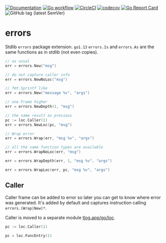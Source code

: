 [![Documentation](https://pkg.go.dev/badge/tlog.app/go/errors)](https://pkg.go.dev/tlog.app/go/errors?tab=doc)
[![Go workflow](https://github.com/tlog-dev/errors/actions/workflows/go.yml/badge.svg)](https://github.com/tlog-dev/errors/actions/workflows/go.yml)
[![CircleCI](https://circleci.com/gh/tlog-dev/errors.svg?style=svg)](https://circleci.com/gh/tlog-dev/errors)
[![codecov](https://codecov.io/gh/tlog-dev/errors/branch/master/graph/badge.svg)](https://codecov.io/gh/tlog-dev/errors)
[![Go Report Card](https://goreportcard.com/badge/tlog.app/go/errors)](https://goreportcard.com/report/tlog.app/go/errors)
![GitHub tag (latest SemVer)](https://img.shields.io/github/v/tag/tlog-dev/errors?sort=semver)

# errors

Stdlib `errors` package extension. `go1.13` `errors.Is` and `errors.As` are the same functions as in stdlib (not even copies).

```go
// as usual
err = errors.New("msg")

// do not capture caller info
err = errors.NewNoLoc("msg")

// fmt.Sprintf like
err = errors.New("message %v", "args")

// one Frame higher
err = errors.NewDepth(1, "msg")

// the same result as previous
pc := loc.Caller(1)
err = errors.NewLoc(pc, "msg")

// Wrap error
err = errors.Wrap(err, "msg %v", "args")

// all the same function types are available
err = errors.WrapNoLoc(err, "msg")

err = errors.WrapDepth(err, 1, "msg %v", "args")

err = errors.WrapLoc(err, pc, "msg %v", "args")
```

## Caller

Caller frame can be added to error so later you can get to know where error was generated. It's added by default and captures instruction calling `errors.(Wrap|New)*`.

Caller is moved to a separate module [tlog.app/go/loc](https://github.com/tlog-dev/loc).

```go
pc := loc.Caller(1)

pc = loc.FuncEntry(1)
```
